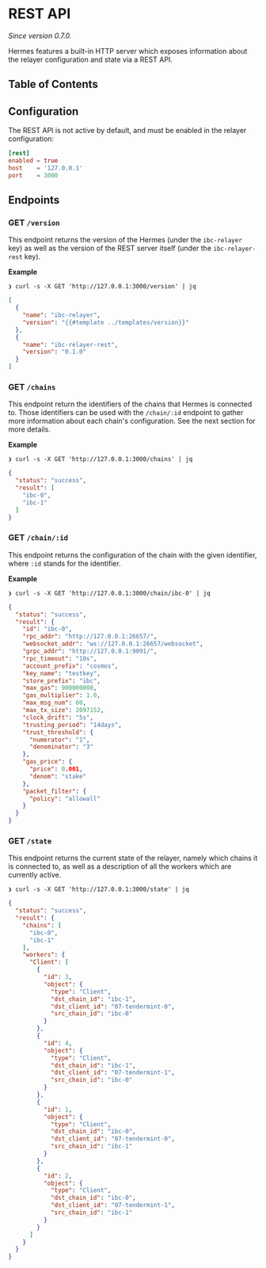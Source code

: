 # REST API

*Since version 0.7.0.*

Hermes features a built-in HTTP server which exposes information about the
relayer configuration and state via a REST API.

## Table of Contents

<!-- toc -->

## Configuration

The REST API is not active by default, and must be enabled in the relayer
configuration:

```toml
[rest]
enabled = true
host    = '127.0.0.1'
port    = 3000
```

## Endpoints

### GET `/version`

This endpoint returns the version of the Hermes (under the `ibc-relayer` key) as
well as the version of the REST server itself (under the `ibc-relayer-rest`
key).

**Example**

    ❯ curl -s -X GET 'http://127.0.0.1:3000/version' | jq

```json
[
  {
    "name": "ibc-relayer",
    "version": "{{#template ../templates/version}}"
  },
  {
    "name": "ibc-relayer-rest",
    "version": "0.1.0"
  }
]
```

### GET `/chains`

This endpoint return the identifiers of the chains that Hermes is connected to.
Those identifiers can be used with the `/chain/:id` endpoint to gather more
information about each chain's configuration. See the next section for more
details.

**Example**

    ❯ curl -s -X GET 'http://127.0.0.1:3000/chains' | jq

```json
{
  "status": "success",
  "result": [
    "ibc-0",
    "ibc-1"
  ]
}
```

### GET `/chain/:id`

This endpoint returns the configuration of the chain with the given identifier,
where `:id` stands for the identifier.

**Example**

    ❯ curl -s -X GET 'http://127.0.0.1:3000/chain/ibc-0' | jq

```json
{
  "status": "success",
  "result": {
    "id": "ibc-0",
    "rpc_addr": "http://127.0.0.1:26657/",
    "websocket_addr": "ws://127.0.0.1:26657/websocket",
    "grpc_addr": "http://127.0.0.1:9091/",
    "rpc_timeout": "10s",
    "account_prefix": "cosmos",
    "key_name": "testkey",
    "store_prefix": "ibc",
    "max_gas": 900000000,
    "gas_multiplier": 1.0,
    "max_msg_num": 60,
    "max_tx_size": 2097152,
    "clock_drift": "5s",
    "trusting_period": "14days",
    "trust_threshold": {
      "numerator": "1",
      "denominator": "3"
    },
    "gas_price": {
      "price": 0.001,
      "denom": "stake"
    },
    "packet_filter": {
      "policy": "allowall"
    }
  }
}
```

### GET `/state`

This endpoint returns the current state of the relayer, namely which chains it
is connected to, as well as a description of all the workers which are currently
active.

    ❯ curl -s -X GET 'http://127.0.0.1:3000/state' | jq

```json
{
  "status": "success",
  "result": {
    "chains": [
      "ibc-0",
      "ibc-1"
    ],
    "workers": {
      "Client": [
        {
          "id": 3,
          "object": {
            "type": "Client",
            "dst_chain_id": "ibc-1",
            "dst_client_id": "07-tendermint-0",
            "src_chain_id": "ibc-0"
          }
        },
        {
          "id": 4,
          "object": {
            "type": "Client",
            "dst_chain_id": "ibc-1",
            "dst_client_id": "07-tendermint-1",
            "src_chain_id": "ibc-0"
          }
        },
        {
          "id": 1,
          "object": {
            "type": "Client",
            "dst_chain_id": "ibc-0",
            "dst_client_id": "07-tendermint-0",
            "src_chain_id": "ibc-1"
          }
        },
        {
          "id": 2,
          "object": {
            "type": "Client",
            "dst_chain_id": "ibc-0",
            "dst_client_id": "07-tendermint-1",
            "src_chain_id": "ibc-1"
          }
        }
      ]
    }
  }
}
```
